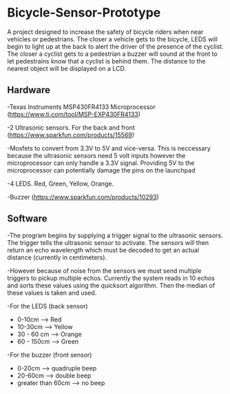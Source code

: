 # Bicycle-Sensor-Prototype

A project designed to increase the safety of bicycle riders when near vehicles or pedestrians. The closer a vehicle gets to the bicycle, LEDS will begin to light up at the back to alert the driver of the presence of the cyclist. The closer a cyclist gets to a pedestrian a buzzer will sound at the front to let pedestrains know that a cyclist is behind them. The distance to the nearest object will be displayed on a LCD.

## Hardware
-Texas Instruments MSP430FR4133 Microprocessor (https://www.ti.com/tool/MSP-EXP430FR4133)

-2 Ultrasonic sensors. For the back and front (https://www.sparkfun.com/products/15569)

-Mosfets to convert from 3.3V to 5V and vice-versa. This is neccessary because the ultrasonic sensors need 5 volt inputs however the microprocessor can only handle a 3.3V signal. Providing 5V to the microprocessor can potentially damage the pins on the launchpad

-4 LEDS. Red, Green, Yellow, Orange.

-Buzzer (https://www.sparkfun.com/products/10293)

## Software

-The program begins by supplying a trigger signal to the ultrasonic sensors. The trigger tells the ultrasonic sensor to activate. The sensors will then return an echo wavelength which must be decoded to get an actual distance (currently in centimeters). 

-However because of noise from the sensors we must send multiple triggers to pickup multiple echos. Currently the system reads in 10 echos and sorts these values using the quicksort algorithm. Then the median of these values is taken and used.

-For the LEDS (back sensor)
  - 0-10cm --> Red
  - 10-30cm --> Yellow
  - 30 - 60 cm --> Orange
  - 60 - 150cm --> Green

-For the buzzer (front sensor)
  - 0-20cm --> quadruple beep
  - 20-60cm --> double beep
  - greater than 60cm --> no beep

